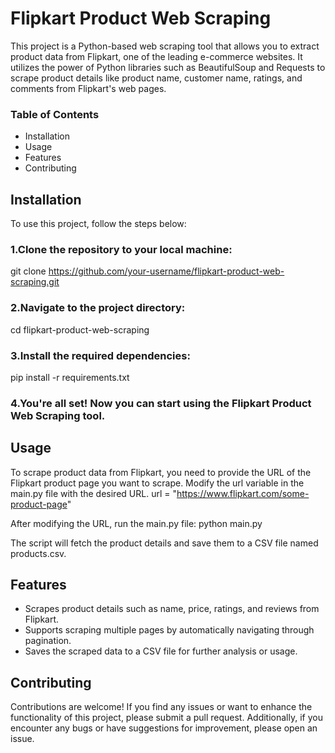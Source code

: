 # Flipkart Product Web Scraping
This project is a Python-based web scraping tool that allows you to extract product data from Flipkart, one of the leading e-commerce websites. It utilizes the power of Python libraries such as BeautifulSoup and Requests to scrape product details like product name, customer name, ratings, and comments from Flipkart's web pages.

### Table of Contents
- Installation
- Usage
- Features
- Contributing

## Installation
To use this project, follow the steps below:

### 1.Clone the repository to your local machine:
git clone https://github.com/your-username/flipkart-product-web-scraping.git

### 2.Navigate to the project directory:
cd flipkart-product-web-scraping

### 3.Install the required dependencies:
pip install -r requirements.txt

### 4.You're all set! Now you can start using the Flipkart Product Web Scraping tool.

## Usage
To scrape product data from Flipkart, you need to provide the URL of the Flipkart product page you want to scrape. Modify the url variable in the main.py file with the desired URL.
url = "https://www.flipkart.com/some-product-page"

After modifying the URL, run the main.py file:
python main.py

The script will fetch the product details and save them to a CSV file named products.csv.

## Features
- Scrapes product details such as name, price, ratings, and reviews from Flipkart.
- Supports scraping multiple pages by automatically navigating through pagination.
- Saves the scraped data to a CSV file for further analysis or usage.
  
## Contributing
Contributions are welcome! If you find any issues or want to enhance the functionality of this project, please submit a pull request. Additionally, if you encounter any bugs or have suggestions for improvement, please open an issue.
